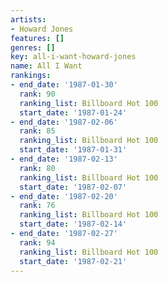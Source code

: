 ```yaml
---
artists:
- Howard Jones
features: []
genres: []
key: all-i-want-howard-jones
name: All I Want
rankings:
- end_date: '1987-01-30'
  rank: 90
  ranking_list: Billboard Hot 100
  start_date: '1987-01-24'
- end_date: '1987-02-06'
  rank: 85
  ranking_list: Billboard Hot 100
  start_date: '1987-01-31'
- end_date: '1987-02-13'
  rank: 80
  ranking_list: Billboard Hot 100
  start_date: '1987-02-07'
- end_date: '1987-02-20'
  rank: 76
  ranking_list: Billboard Hot 100
  start_date: '1987-02-14'
- end_date: '1987-02-27'
  rank: 94
  ranking_list: Billboard Hot 100
  start_date: '1987-02-21'
---
```


